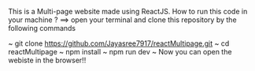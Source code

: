 This is a Multi-page website made using ReactJS. How to run this code in your machine ? ==> open your terminal and clone this repository by the following commands

~ git clone https://github.com/Jayasree7917/reactMultipage.git
~ cd reactMultipage
~ npm install
~ npm run dev
~ Now you can open the webiste in the browser!!
